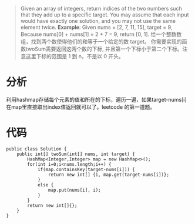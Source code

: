 > Given an array of integers, return indices of the two numbers such that they add up to a specific target.
You may assume that each input would have exactly one solution, and you may not use the same element twice.
**Example**:
Given nums = [2, 7, 11, 15], target = 9,
Because nums[0] + nums[1] = 2 + 7 = 9,
return [0, 1].
给一个整数数组，找到两个数使得他们的和等于一个给定的数 target。
你需要实现的函数twoSum需要返回这两个数的下标, 并且第一个下标小于第二个下标。注意这里下标的范围是 1 到 n，不是以 0 开头。

# 分析
利用hashmap存储每个元素的值和所在的下标，遍历一遍，如果target-nums[i]在map里直接取出index值返回就可以了。leetcode 的第一道题。

# 代码
```
public class Solution {
    public int[] twoSum(int[] nums, int target) {
        HashMap<Integer,Integer> map = new HashMap<>();
        for(int i=0;i<nums.length;i++) {
        	if(map.containsKey(target-nums[i])) {
        		return new int[] {i, map.get(target-nums[i])};
        	}
        	else {
        		map.put(nums[i], i);
        	}
        }
        return new int[]{};
    }
}
```

